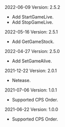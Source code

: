 2022-06-09 Version: 2.5.2
- Add StartGameLive.
- Add StopGameLive.

2022-05-16 Version: 2.5.1
- Add GetGameStock.

2022-04-27 Version: 2.5.0
- Add SetGameAlive.

2021-12-22 Version: 2.0.1
- Netease.

2021-07-06 Version: 1.0.1
- Supported CPS Order.

2021-06-22 Version: 1.0.0
- Supported CPS Order.

